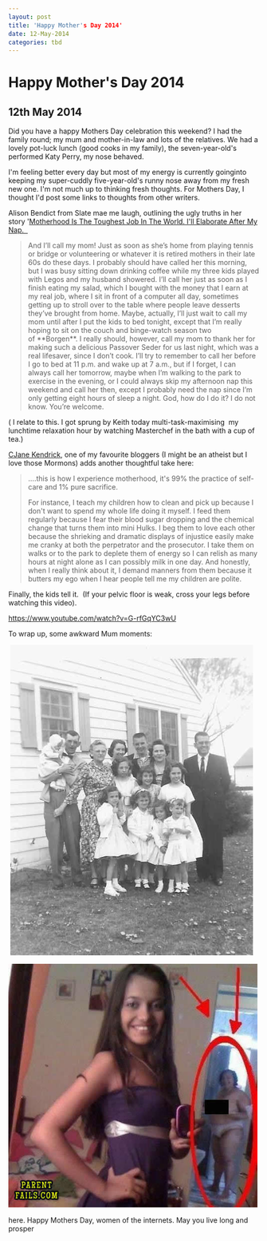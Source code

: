 ```yaml
---
layout: post
title: 'Happy Mother's Day 2014'
date: 12-May-2014
categories: tbd
---
```


# Happy Mother's Day 2014

## 12th May 2014

Did you have a happy Mothers Day celebration this weekend? I had the family round; my mum and mother-in-law and lots of the relatives. We had a lovely pot-luck lunch (good cooks in my family),   the seven-year-old's performed Katy Perry,   my nose behaved.

I'm feeling better every day but most of my energy is currently goinginto keeping my super-cuddly five-year-old's runny nose away from my fresh new one. I'm not much up to thinking fresh thoughts. For Mothers Day, I thought I'd post some links to thoughts from other writers.

Alison Bendict from Slate mae me laugh, outlining the ugly truths in her story '<a href="http://www.slate.com/blogs/xx_factor/2014/04/15/motherhood_is_the_toughest_job_in_the_world_i_ll_elaborate_after_my_nap.html">Motherhood Is The Toughest Job In The World. I'll Elaborate After My Nap.  </a>

<blockquote>And I’ll call my mom! Just as soon as she’s home from playing tennis or bridge or volunteering or whatever it is retired mothers in their late 60s do these days. I probably should have called her this morning, but I was busy sitting down drinking coffee while my three kids played with Legos and my husband showered. I’ll call her just as soon as I finish eating my salad, which I bought with the money that I earn at my real job, where I sit in front of a computer all day, sometimes getting up to stroll over to the table where people leave desserts they’ve brought from home. Maybe, actually, I’ll just wait to call my mom until after I put the kids to bed tonight, except that I’m really hoping to sit on the couch and binge-watch season two of **Borgen**. I really should, however, call my mom to thank her for making such a delicious Passover Seder for us last night, which was a real lifesaver, since I don’t cook. I’ll try to remember to call her before I go to bed at 11 p.m. and wake up at 7 a.m., but if I forget, I can always call her tomorrow, maybe when I’m walking to the park to exercise in the evening, or I could always skip my afternoon nap this weekend and call her then, except I probably need the nap since I’m only getting eight hours of sleep a night. God, how do I do it? I do not know. You’re welcome.</blockquote>

( I relate to this. I got sprung by Keith today multi-task-maximising  my lunchtime relaxation hour by watching Masterchef in the bath with a cup of tea.)

<a href="http://www.cjanekendrick.com/">CJane Kendrick</a>, one of my favourite bloggers (I might be an atheist but I love those Mormons) adds another thoughtful take here:

<blockquote>....this is how I experience motherhood, it's 99% the practice of self-care and 1% pure sacrifice.

For instance, I teach my children how to clean and pick up because I don't want to spend my whole life doing it myself. I feed them regularly because I fear their blood sugar dropping and the chemical change that turns them into mini Hulks. I beg them to love each other because the shrieking and dramatic displays of injustice easily make me cranky at both the perpetrator and the prosecutor. I take them on walks or to the park to deplete them of energy so I can relish as many hours at night alone as I can possibly milk in one day. And honestly, when I really think about it, I demand manners from them because it butters my ego when I hear people tell me my children are polite.</blockquote>

Finally, the kids tell it.  (If your pelvic floor is weak, cross your legs before watching this video).

https://www.youtube.com/watch?v=G-rfGqYC3wU

To wrap up, some awkward Mum moments:

<p I cannot lie. I love this Mommysaurus.</p>

<p <img class="photo-horiz" src="/images/2014/05/enhanced-buzz-6334-1399615279-12.jpg" /></p>

<p Naw. Such a helpful Mum, this one!</p>

<p <img class="photo-horiz" src="/images/2014/05/enhanced-buzz-6309-1399619473-4.jpg" /></p>

<p Dirty, dirty Granny.</p>

 <img class="photo-horiz" src="/images/2014/05/enhanced-buzz-31161-1399618696-13.jpg" />

<p Oh yeah, Mum can photobomb.</p>

<img class="photo-horiz" src="/images/2014/05/enhanced-buzz-21932-1399616870-13.jpg" />

 

<p More awkward, glorious mother moments <a href="http://www.buzzfeed.com/jennaguillaume/most-awkward-mom-photos-of-all-time">here</a>. Happy Mothers Day, women of the internets. May you live long and prosper</p>
